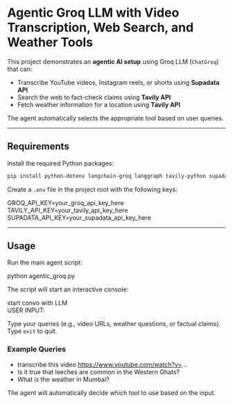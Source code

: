 # Agentic Groq LLM with Video Transcription, Web Search, and Weather Tools

This project demonstrates an **agentic AI setup** using Groq LLM (`ChatGroq`) that can:

- Transcribe YouTube videos, Instagram reels, or shorts using **Supadata API**  
- Search the web to fact-check claims using **Tavily API**  
- Fetch weather information for a location using **Tavily API**  

The agent automatically selects the appropriate tool based on user queries.

---

## Requirements

Install the required Python packages:

```bash
pip install python-dotenv langchain-groq langgraph tavily-python supadata langchain
```
Create a `.env` file in the project root with the following keys:

GROQ_API_KEY=your_groq_api_key_here  
TAVILY_API_KEY=your_tavily_api_key_here  
SUPADATA_API_KEY=your_supadata_api_key_here  

---

## Usage

Run the main agent script:

python agentic_groq.py

The script will start an interactive console:

start convo with LLM  
USER INPUT:

Type your queries (e.g., video URLs, weather questions, or factual claims).  
Type `exit` to quit.

### Example Queries

- transcribe this video https://www.youtube.com/watch?v=...  
- Is it true that leeches are common in the Western Ghats?  
- What is the weather in Mumbai?

The agent will automatically decide which tool to use based on the input.
